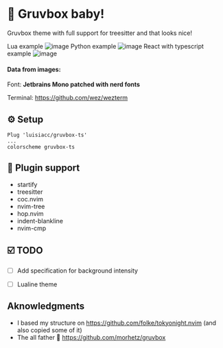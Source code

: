 # 🎄 Gruvbox baby!

Gruvbox theme with full support for treesitter and that looks nice!

Lua example
![image](https://user-images.githubusercontent.com/31720261/147399333-5dc8d3dc-b382-4f13-a047-fb99298af028.png)
Python example
![image](https://user-images.githubusercontent.com/31720261/147399558-bf00b60a-aea9-46f7-a823-fc760cda05be.png)
React with typescript example
![image](https://user-images.githubusercontent.com/31720261/147399581-66030749-3fa2-466d-aa8a-e79b6181185c.png)

#### Data from images:

Font: **Jetbrains Mono patched with nerd fonts**

Terminal: https://github.com/wez/wezterm

## ⚙️  Setup
```viml
Plug 'luisiacc/gruvbox-ts'
...
colorscheme gruvbox-ts
```

## 🔌 Plugin support

- startify
- treesitter
- coc.nvim
- nvim-tree
- hop.nvim
- indent-blankline
- nvim-cmp

## ☑️  TODO

- [ ] Add specification for background intensity
- [ ] Lualine theme


## Aknowledgments

- I based my structure on https://github.com/folke/tokyonight.nvim (and also copied some of it)
- The all father 👴 https://github.com/morhetz/gruvbox
